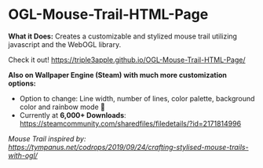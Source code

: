 # OGL-Mouse-Trail-HTML-Page
**What it Does:** Creates a customizable and stylized mouse trail utilizing javascript and the WebOGL library.

Check it out!
https://triple3apple.github.io/OGL-Mouse-Trail-HTML-Page/

**Also on Wallpaper Engine (Steam) with much more customization options:**
- Option to change: Line width, number of lines, color palette, background color and rainbow mode :rainbow:
- Currently at **6,000+ Downloads**:
https://steamcommunity.com/sharedfiles/filedetails/?id=2171814996

*Mouse Trail inspired by: https://tympanus.net/codrops/2019/09/24/crafting-stylised-mouse-trails-with-ogl/*
